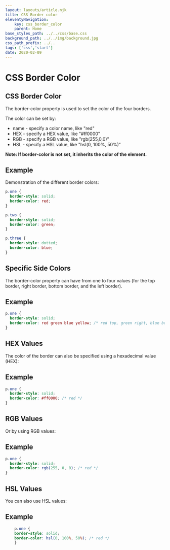 ```yaml
---
layout: layouts/article.njk
title: CSS Border color
eleventyNavigation:
    key: css_border_color
    parent: Home
base_styles_path: ../../css/base.css
background_path: ../../img/background.jpg
css_path_prefix: ../..
tags: ['css','start']
date: 2020-02-09
---
```

# CSS Border Color
## CSS Border Color
The border-color property is used to set the color of the four borders.

The color can be set by:

* name - specify a color name, like "red"
* HEX - specify a HEX value, like "#ff0000"
* RGB - specify a RGB value, like "rgb(255,0,0)"
* HSL - specify a HSL value, like "hsl(0, 100%, 50%)"

<strong>Note: If border-color is not set, it inherits the color of the element.</strong>

## Example
Demonstration of the different border colors:
```css
p.one {
  border-style: solid;
  border-color: red;
}

p.two {
  border-style: solid;
  border-color: green;
}

p.three {
  border-style: dotted;
  border-color: blue;
}
```
## Specific Side Colors
The border-color property can have from one to four values (for the top border, right border, bottom border, and the left border). 

## Example
```css
p.one {
  border-style: solid;
  border-color: red green blue yellow; /* red top, green right, blue bottom and yellow left */
}
```
## HEX Values
The color of the border can also be specified using a hexadecimal value (HEX):

## Example
```css
p.one {
  border-style: solid;
  border-color: #ff0000; /* red */
}
```
## RGB Values
Or by using RGB values:

## Example
```css
p.one {
  border-style: solid;
  border-color: rgb(255, 0, 0); /* red */
}
```
## HSL Values
You can also use HSL values:

## Example
```css
    p.one {
    border-style: solid;
    border-color: hsl(0, 100%, 50%); /* red */
    }
```